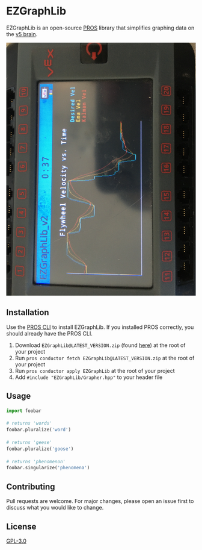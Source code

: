 # EZGraphLib

EZGraphLib is an open-source [PROS](https://pros.cs.purdue.edu/) library that simplifies graphing data on the [v5 brain](https://www.vexrobotics.com/276-4810.html). 

<img src="IMG_3933.png" style="transform:rotate(180deg);">

## Installation

Use the [PROS CLI](https://github.com/purduesigbots/pros-cli/releases) to install EZGraphLib. If you installed PROS correctly, you should already have the PROS CLI. 

1. Download ``EZGraphLib@LATEST_VERSION.zip`` (found [here](https://github.com/Yessir120/EZGraphLib/releases)) at the root of your project
2. Run ``pros conductor fetch EZGraphLib@LATEST_VERSION.zip`` at the root of your project
3. Run ``pros conductor apply EZGraphLib`` at the root of your project
4. Add ``#include "EZGraphLib/Grapher.hpp"`` to your header file

## Usage

```python
import foobar

# returns 'words'
foobar.pluralize('word')

# returns 'geese'
foobar.pluralize('goose')

# returns 'phenomenon'
foobar.singularize('phenomena')
```

## Contributing
Pull requests are welcome. For major changes, please open an issue first to discuss what you would like to change.

## License
[GPL-3.0](https://choosealicense.com/licenses/gpl-3.0/)
